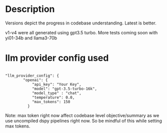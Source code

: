 # Description

Versions depict the progress in codebase understanding. Latest is better.


v1-v4 were all generated using gpt3.5 turbo.
More tests coming soon with yi01-34b and llama3-70b

# llm provider config used


```

"llm_provider_config": {
        "openai": {
            "api_key": "Your Key",
            "model": "gpt-3.5-turbo-16k",
            "model_type" : "chat",
            "temperature": 0.0,
            "max_tokens": 150
          }
```

Note: max token right now affect codebase level objective/summary as we use uncompiled dspy pipelines right now. So be mindful of this while setting max tokens.
